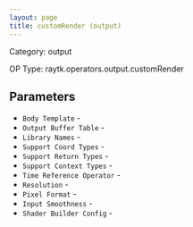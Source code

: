 ```yaml
---
layout: page
title: customRender (output)
---
```


Category: output

OP Type: raytk.operators.output.customRender

## Parameters

* `Body Template` - 
* `Output Buffer Table` - 
* `Library Names` - 
* `Support Coord Types` - 
* `Support Return Types` - 
* `Support Context Types` - 
* `Time Reference Operator` - 
* `Resolution` - 
* `Pixel Format` - 
* `Input Smoothness` - 
* `Shader Builder Config` -
